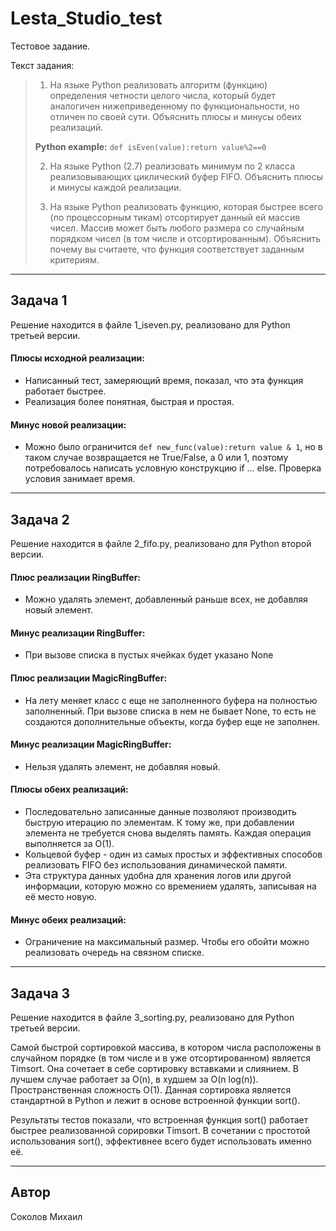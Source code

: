 # Lesta_Studio_test
Тестовое задание.

Текст задания:

> 1. На языке Python реализовать алгоритм (функцию) определения
> четности целого числа, который будет аналогичен нижеприведенному по
> функциональности, но отличен по своей сути. Объяснить плюсы и
> минусы обеих реализаций.
> 
> **Python example:** ```def isEven(value):return value%2==0```
> 
> 2. На языке Python (2.7) реализовать минимум по 2 класса
> реализовывающих циклический буфер FIFO. Объяснить плюсы и минусы
> каждой реализации.
> 
> 3. На языке Python реализовать функцию, которая быстрее всего (по
> процессорным тикам) отсортирует данный ей массив чисел. Массив
> может быть любого размера со случайным порядком чисел (в том числе
> и отсортированным). Объяснить почему вы считаете, что функция
> соответствует заданным критериям.

---

## Задача 1
Решение находится в файле 1_iseven.py, реализовано для Python третьей версии.

#### **Плюсы исходной реализации:**
- Написанный тест, замеряющий время, показал, что эта функция работает быстрее.
- Реализация более понятная, быстрая и простая.

#### **Минус новой реализации:**
- Можно было ограничится ```def new_func(value):return value & 1```, но в таком случае возвращается не True/False, a 0 или 1, поэтому потребовалось написать условную конструкцию if ... else. Проверка условия занимает время.


---

## Задача 2
Решение находится в файле 2_fifo.py, реализовано для Python второй версии.

#### **Плюс реализации RingBuffer:**
- Можно удалять элемент, добавленный раньше всех, не добавляя новый элемент.

#### **Минус реализации RingBuffer:**
- При вызове списка в пустых ячейках будет указано None

#### **Плюс реализации MagicRingBuffer:**
- На лету меняет класс с еще не заполненного буфера на полностью заполненный. При вызове списка в нем не бывает None, то есть не создаются дополнительные объекты, когда буфер еще не заполнен.

#### **Минус реализации MagicRingBuffer:**
- Нельзя удалять элемент, не добавляя новый.

#### **Плюсы обеих реализаций:**
- Последовательно записанные данные позволяют производить быструю итерацию по элементам. К тому же, при добавлении элемента не требуется снова выделять память. Каждая операция выполняется за O(1).
- Кольцевой буфер - один из самых простых и эффективных способов реализовать FIFO  без использования динамической памяти.
- Эта структура данных удобна для хранения логов или другой информации, которую можно со времением удалять, записывая на её место новую.

#### **Минус обеих реализаций:**
- Ограничение на максимальный размер. Чтобы его обойти можно реализовать очередь на связном списке.

---

## Задача 3
Решение находится в файле 3_sorting.py, реализовано для Python третьей версии.


Самой быстрой сортировкой массива, в котором числа расположены в случайном порядке (в том числе и в уже отсортированном) является Timsort. Она сочетает в себе сортировку вставками и слиянием. В лучшем случае работает за O(n), в худшем за O(n log(n)). Пространственная сложность O(1). Данная сортировка является стандартной в Python и лежит в основе встроенной функции sort().

Результаты тестов показали, что встроенная функция sort() работает быстрее реализованной сорировки Timsort. В сочетании с простотой использования sort(), эффективнее всего будет использовать именно её.

---

## Автор
Соколов Михаил
